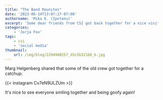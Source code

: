 ```yaml
---
title: "The Band Reunites"
date: '2023-08-14T13:07:27-07:00'
authorname: 'Mika E. (Ipstenu)'
excerpt: 'Some dear friends from CSI got back together for a nice visit.'
categories:
    - 'Jorja Fox'
tags:
    - csi
    - 'social media'
thumbnail:
    url: /img/blog/2294940257_d3c5b32168_b.jpg
---
```


Marg Helgenberg shared that some of the old crew got together for a catchup:

{{< instagram Cv7eN9ULZUm >}}

It's nice to see everyone smiling together and being goofy again!
